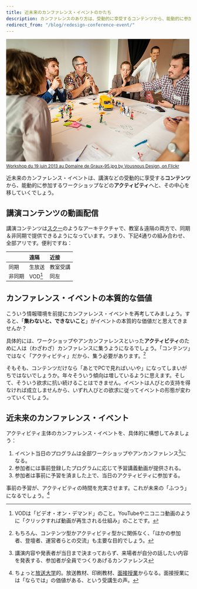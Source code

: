 ```yaml
---
title: 近未来のカンファレンス・イベントのかたち
description: カンファレンスのあり方は、受動的に享受するコンテンツから、能動的に参加するアクティビティへとシフトしていくでしょう。
redirect_from: "/blog/redesign-conference-event/"
---
```


![](/images/posts/blog/2013-11-18-redesign-conference-event/9101419458_02d7d2da81.jpg)  
<small>[Workshop du 19 juin 2013 au Domaine de Graux-95.jpg by Vousnous Design, on Flickr](http://www.flickr.com/photos/vousnousdesign/9101419458/)</small>

近未来のカンファレンス・イベントは、講演などの受動的に享受する**コンテンツ**から、能動的に参加するワークショップなどの**アクティビティ**へと、その中心を移していくでしょう。

## 講演コンテンツの動画配信

講演コンテンツは[スクー](http://schoo.jp)のようなアーキテクチャで、教室＆遠隔の両方で、同期＆非同期で提供できるようになっています。つまり、下記4通りの組み合わせ、全部アリです。便利ですね：

|              | 遠隔     | 近接          |
|:----------|:-----------|:--------------|
| 同期     | 生放送 | 教室受講 |
| 非同期 | VOD[^vod]  | 同左  |

## カンファレンス・イベントの本質的な価値

こういう情報環境を前提にカンファレンス・イベントを再考してみましょう。すると、「**集わないと、できないこと**」がイベントの本質的な価値だと思えてきませんか？

具体的には、ワークショップやアンカンファレンスといった**アクティビティ**のために人は（わざわざ）カンファレンスに集うようになるでしょう。「コンテンツ」ではなく「アクティビティ」だから、集う必要があります。[^meetup]

そもそも、コンテンツだけなら「あとでPCで見ればいいや」になってしまいがちではないでしょうか。年々そういう傾向は増しているように思えます。そして、そういう欲求に抗い続けることはできません。イベントは人びとの支持を得なければ成立しませんから、いずれ人びとの欲求に従ってイベントの形態が変わっていくでしょう。

## 近未来のカンファレンス・イベント

アクティビティ主体のカンファレンス・イベントを、具体的に構想してみましょう：

1. イベント当日のプログラムは全部ワークショップやアンカンファレンス[^unconference]になる。
2. 参加者には事前登録したプログラムに応じて予習講義動画が提供される。
3. 参加者は事前に予習を済ました上で、当日のアクティビティに参加する。

事前の予習が、アクティビティの時間を充実させます。これが未来の「ふつう」になるでしょう。[^u-air]

[^vod]: VODは「ビデオ・オン・デマンド」のこと。YouTubeやニコニコ動画のように「クリックすれば動画が再生される仕組み」のことです。

[^unconference]: 講演内容や発表者が当日まで決まっておらず、来場者が自分の話したい内容を発表する、参加者が全員でつくりあげるカンファレンス

[^meetup]: もちろん、コンテンツ型かアクティビティ型かに関係なく、「ほかの参加者、登壇者、運営者らとの交流」も主要な目的でしょう。

[^u-air]: ちょっと[放送大学](http://www.ouj.ac.jp)的。放送教材、印刷教材、[面接授業](http://www.ouj.ac.jp/hp/nyugaku/new/style/schooling.html)からなる。面接授業には「ならでは」の価値がある、という受講生の声。
